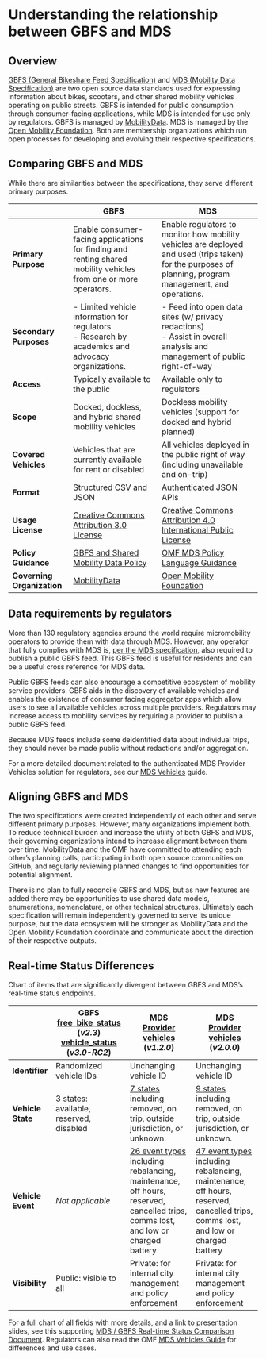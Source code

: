 # Understanding the relationship between GBFS and MDS

## Overview

[GBFS (General Bikeshare Feed Specification)](https://github.com/MobilityData/gbfs) and [MDS (Mobility Data Specification)](https://github.com/openmobilityfoundation/mobility-data-specification) are two open source data standards used for expressing information about bikes, scooters, and other shared mobility vehicles operating on public streets. GBFS is intended for public consumption through consumer-facing applications, while MDS is intended for use only by regulators. GBFS is managed by [MobilityData](https://mobilitydata.org). MDS is managed by the [Open Mobility Foundation](https://www.openmobilityfoundation.org/). Both are membership organizations which run open processes for developing and evolving their respective specifications.

## Comparing GBFS and MDS

While there are similarities between the specifications, they serve different primary purposes.

|  |  **GBFS**  |  **MDS**  |
| ---- | ---- | ---- |
| **Primary Purpose** | Enable consumer-facing applications for finding and renting shared mobility vehicles from one or more operators. | Enable regulators to monitor how mobility vehicles are deployed and used (trips taken) for the purposes of planning, program management, and operations. |
| **Secondary Purposes** | - Limited vehicle information for regulators <br />- Research by academics and advocacy organizations. | - Feed into open data sites (w/ privacy redactions) <br />- Assist in overall analysis and management of public right-of-way |
| **Access** | Typically available to the public | Available only to regulators |
| **Scope** | Docked, dockless, and hybrid shared mobility vehicles | Dockless mobility vehicles (support for docked and hybrid planned) |
| **Covered Vehicles** | Vehicles that are currently available for rent or disabled | All vehicles deployed in the public right of way (including unavailable and on-trip) |
| **Format** | Structured CSV and JSON | Authenticated JSON APIs |
| **Usage License** | [Creative Commons Attribution 3.0 License](https://github.com/MobilityData/gbfs/blob/master/gbfs.md#license) | [Creative Commons Attribution 4.0 International Public License](https://github.com/openmobilityfoundation/mobility-data-specification/blob/main/LICENSE) |
| **Policy Guidance** | [GBFS and Shared Mobility Data Policy](https://mobilitydata.org/gbfs-and-shared-mobility-data-policy/) | [OMF MDS Policy Language Guidance](https://github.com/openmobilityfoundation/governance/blob/main/technical/OMF-MDS-Policy-Language-Guidance.md) |
| **Governing Organization** | [MobilityData](https://mobilitydata.org) | [Open Mobility Foundation](https://www.openmobilityfoundation.org/) | 

## Data requirements by regulators

More than 130 regulatory agencies around the world require micromobility operators to provide them with data through MDS. However, any operator that fully complies with MDS is, [per the MDS specification](https://github.com/openmobilityfoundation/mobility-data-specification/tree/main#gbfs-requirement), also required to publish a public GBFS feed. This GBFS feed is useful for residents and can be a useful cross reference for MDS data. 

Public GBFS feeds can also encourage a competitive ecosystem of mobility service providers. GBFS aids in the discovery of available vehicles and enables the existence of consumer facing aggregator apps which allow users to see all available vehicles across multiple providers. Regulators may increase access to mobility services by requiring a provider to publish a public GBFS feed. 

Because MDS feeds include some deidentified data about individual trips, they should never be made public without redactions and/or aggregation.

For a more detailed document related to the authenticated MDS Provider Vehicles solution for regulators, see our [MDS Vehicles](https://github.com/openmobilityfoundation/mobility-data-specification/wiki/MDS-Vehicles) guide.

## Aligning GBFS and MDS

The two specifications were created independently of each other and serve different primary purposes. However, many organizations implement both. To reduce technical burden and increase the utility of both GBFS and MDS, their governing organizations intend to increase alignment between them over time. MobilityData and the OMF have committed to attending each other’s planning calls, participating in both open source communities on GitHub, and regularly reviewing planned changes to find opportunities for potential alignment.

There is no plan to fully reconcile GBFS and MDS, but as new features are added there may be opportunities to use shared data models, enumerations, nomenclature, or other technical structures. Ultimately each specification will remain independently governed to serve its unique purpose, but the data ecosystem will be stronger as MobilityData and the Open Mobility Foundation coordinate and communicate about the direction of their respective outputs.

## Real-time Status Differences

Chart of items that are significantly divergent between GBFS and MDS’s real-time status endpoints.

|  | **GBFS** <br />[free_bike_status](https://github.com/MobilityData/gbfs/blob/v2.3/gbfs.md#free_bike_statusjson) (_v2.3_) [vehicle_status](https://github.com/MobilityData/gbfs/blob/v3.0-RC2/gbfs.md#vehicle_statusjson) (_v3.0-RC2_) | **MDS** <br /> [Provider vehicles](https://github.com/openmobilityfoundation/mobility-data-specification/tree/1.2.0/provider#vehicles) (_v1.2.0_) | **MDS** <br /> [Provider vehicles](https://github.com/openmobilityfoundation/mobility-data-specification/tree/2.0.1/provider#vehicles) (_v2.0.0_) |
| ---- | ----- | ---- | ---- |
| **Identifier** | Randomized vehicle IDs  | Unchanging vehicle ID | Unchanging vehicle ID  |
| **Vehicle State** | 3 states: available, reserved, disabled  | [7 states](https://github.com/openmobilityfoundation/mobility-data-specification/blob/1.2.0/general-information.md#vehicle-states) including removed, on trip, outside jurisdiction, or unknown. | [9 states](https://github.com/openmobilityfoundation/mobility-data-specification/blob/2.0.1/modes/vehicle_states.md) including removed, on trip, outside jurisdiction, or unknown.  |
| **Vehicle Event** | _Not applicable_ | [26 event types](https://github.com/openmobilityfoundation/mobility-data-specification/blob/1.2.0/general-information.md#event-types) including rebalancing, maintenance, off hours, reserved, cancelled trips, comms lost, and low or charged battery |  [47 event types](https://github.com/openmobilityfoundation/mobility-data-specification/blob/2.0.1/modes/event_types.md) including rebalancing, maintenance, off hours, reserved, cancelled trips, comms lost, and low or charged battery |
| **Visibility** | Public: visible to all | Private: for internal city management and policy enforcement | Private: for internal city management and policy enforcement |

For a full chart of all fields with more details, and a link to presentation slides, see this supporting [MDS / GBFS Real-time Status Comparison Document](https://docs.google.com/document/d/13hDgRn5wBPi5M5qN8H6-bbWiSkvvenGlViy0Q0h4sFI/edit#). Regulators can also read the OMF [MDS Vehicles Guide](https://github.com/openmobilityfoundation/mobility-data-specification/wiki/MDS-Vehicles) for differences and use cases.  
